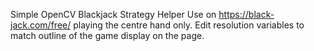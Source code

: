 Simple OpenCV Blackjack Strategy Helper
Use on https://black-jack.com/free/ playing the centre hand only.
Edit resolution variables to match outline of the game display on the page.
